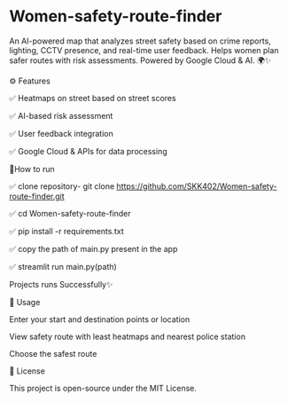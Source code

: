 # Women-safety-route-finder
An AI-powered map that analyzes street safety based on crime reports, lighting, CCTV presence, and real-time user feedback. Helps women plan safer routes with risk assessments. Powered by Google Cloud &amp; AI. 🌍✨

⚙️ Features


✅ Heatmaps on street based on street scores

✅ AI-based risk assessment

✅ User feedback integration

✅ Google Cloud & APIs for data processing

🚀How to run


✅ clone repository- git clone https://github.com/SKK402/Women-safety-route-finder.git

✅ cd Women-safety-route-finder

✅ pip install -r requirements.txt

✅ copy the path of main.py present in the app

✅ streamlit run main.py(path)

Projects runs Successfully✨

📌 Usage


Enter your start and destination points or location

View safety route with least heatmaps and nearest police station

Choose the safest  route

📄 License

This project is open-source under the MIT License.
